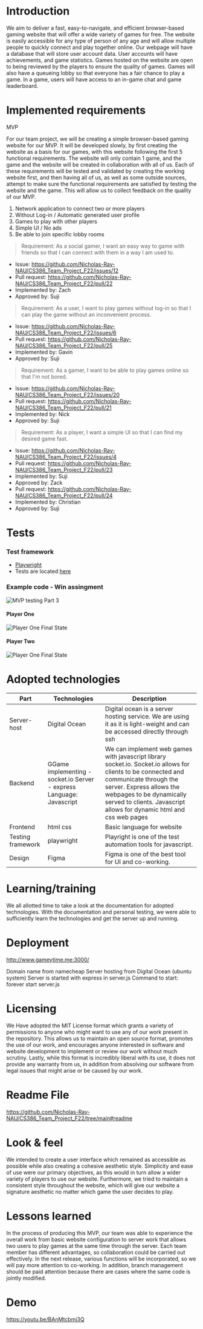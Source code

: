 # Introduction
We aim to deliver a fast, easy-to-navigate, and efficient browser-based gaming website that will offer a wide variety of games for free. The website is easily accessible for any type of person of any age and will allow multiple people to quickly connect and play together online. Our webpage will have a database that will store user account data. User accounts will have achievements, and game statistics. Games hosted on the website are open to being reviewed by the players to ensure the quality of games. Games will also have a queueing lobby so that everyone has a fair chance to play a game. In a game, users will have access to an in-game chat and game leaderboard.

# Implemented requirements
MVP

For our team project, we will be creating a simple browser-based gaming website for our MVP. It will be developed slowly, by first creating the website as a basis for our games, with this website following the first 5 functional requirements. The website will only contain 1 game, and the game and the website will be created in collaboration with all of us. Each of these requirements will be tested and validated by creating the working website first, and then having all of us, as well as some outside sources, attempt to make sure the functional requirements are satisfied by testing the website and the game. This will allow us to collect feedback on the quality of our MVP.

1. Network application to connect two or more players
2. Without Log-in / Automatic generated user profile
3. Games to play with other players
4. Simple UI / No ads
5. Be able to join specific lobby rooms


> Requirement: As a social gamer, I want an easy way to game with friends so that I can connect with them in a way I am used to.
* Issue: https://github.com/Nicholas-Ray-NAU/CS386_Team_Project_F22/issues/12
* Pull request: https://github.com/Nicholas-Ray-NAU/CS386_Team_Project_F22/pull/22
* Implemented by: Zach
* Approved by: Suji

> Requirement: As a user, I want to play games without log-in so that I can play the game without an inconvenient process.
* Issue: https://github.com/Nicholas-Ray-NAU/CS386_Team_Project_F22/issues/6
* Pull request: https://github.com/Nicholas-Ray-NAU/CS386_Team_Project_F22/pull/25
* Implemented by: Gavin
* Approved by: Suji

> Requirement: As a gamer, I want to be able to play games online so that I'm not bored.
* Issue: https://github.com/Nicholas-Ray-NAU/CS386_Team_Project_F22/issues/20
* Pull request: https://github.com/Nicholas-Ray-NAU/CS386_Team_Project_F22/pull/21
* Implemented by: Nick
* Approved by: Suji

> Requirement: As a player, I want a simple UI so that I can find my desired game fast.
* Issue: https://github.com/Nicholas-Ray-NAU/CS386_Team_Project_F22/issues/4
* Pull request: https://github.com/Nicholas-Ray-NAU/CS386_Team_Project_F22/pull/23
* Implemented by: Suji
* Approved by: Zack
* Pull request: https://github.com/Nicholas-Ray-NAU/CS386_Team_Project_F22/pull/24
* Implemented by: Christian
* Approved by: Suji



# Tests
### Test framework
 - [Playwright](https://playwright.dev/)
 - Tests are located [here](tests/testing.js)

### Example code - Win assingment
![MVP testing Part 3](/Images/D4_testing_pt3.PNG)

#### Player One
![Player One Final State](/Images/D4_playerOne_Complete.png)
#### Player Two
![Player One Final State](/Images/D4_playerOne_Complete.png)



# Adopted technologies
| Part | Technologies | Description |
|------|--------------|-------------|
| Server-host | Digital Ocean | Digital ocean is a server hosting service. We are using it as it is light-weight and can be accessed directly through ssh |                                                                                                    |   |   |
| Backend | GGame implementing - socket.io Server - express  Language: Javascript | We can implement web games with javascript library socket.io. Socket.io allows for clients to be connected and communicate through the server.  Express allows the webpages to be dynamically served to clients.  Javascript allows for dynamic html and css web pages | 
| Frontend | html css | Basic language for website |
| Testing framework | playwright | Playright is one of the test automation tools for javascript. |
| Design | Figma | Figma is one of the best tool for UI and co-working. |

# Learning/training
We all allotted time to take a look at the documentation for adopted technologies. With the documentation and personal testing, we were able to sufficiently learn the technologies and get the server up and running.

# Deployment
http://www.gameytime.me:3000/

Domain name from namecheap
Server hosting from Digital Ocean (ubuntu system)
Server is started with express in server.js
Command to start: forever start server.js

# Licensing
We Have adopted the MIT License format which grants a variety of permissions to anyone who might want to use any of our work present in the repository. This allows us to maintain an open source format, promotes the use of our work, and encourages anyone interested in software and website development to implement or review our work without much scrutiny. Lastly, while this format is incredibly liberal with its use, it does not provide any warranty from us, in addition from absolving our software from legal issues that might arise or be caused by our work.

# Readme File
https://github.com/Nicholas-Ray-NAU/CS386_Team_Project_F22/tree/main#readme

# Look & feel
We intended to create a user interface which remained as accessible as possible while also creating a cohesive aesthetic style. Simplicity and ease of use were our primary objectives, as this would in turn allow a wider variety of players to use our website. Furthermore, we tried to maintain a consistent style throughout the website, which will give our website a signature aesthetic no matter which game the user decides to play.


# Lessons learned
In the process of producing this MVP, our team was able to experience the overall work from basic website configuration to server work that allows two users to play games at the same time through the server. Each team member has different advantages, so collaboration could be carried out effectively.
In the next release, various functions will be incorporated, so we will pay more attention to co-working. In addition, branch management should be paid attention because there are cases where the same code is jointly modified.


# Demo
https://youtu.be/BAnMtcbmj3Q
